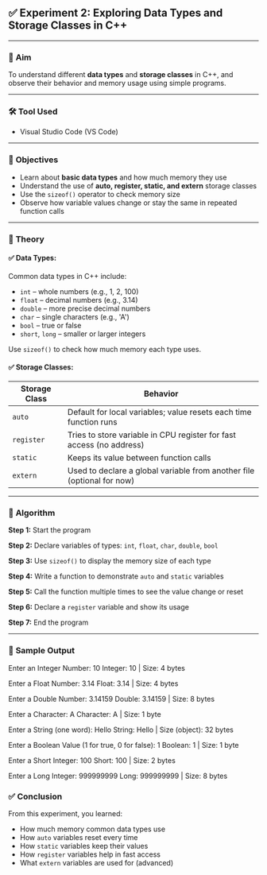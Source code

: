 ## ✅ **Experiment 2: Exploring Data Types and Storage Classes in C++**

---

### 🎯 **Aim**

To understand different **data types** and **storage classes** in C++, and observe their behavior and memory usage using simple programs.

---

### 🛠️ **Tool Used**

* Visual Studio Code (VS Code)

---

### 🎯 **Objectives**

* Learn about **basic data types** and how much memory they use
* Understand the use of **auto, register, static, and extern** storage classes
* Use the `sizeof()` operator to check memory size
* Observe how variable values change or stay the same in repeated function calls

---

### 📘 **Theory**

#### ✅ Data Types:

Common data types in C++ include:

* `int` – whole numbers (e.g., 1, 2, 100)
* `float` – decimal numbers (e.g., 3.14)
* `double` – more precise decimal numbers
* `char` – single characters (e.g., 'A')
* `bool` – true or false
* `short`, `long` – smaller or larger integers

Use `sizeof()` to check how much memory each type uses.

#### ✅ Storage Classes:

| Storage Class | Behavior                                                               |
| ------------- | ---------------------------------------------------------------------- |
| `auto`        | Default for local variables; value resets each time function runs      |
| `register`    | Tries to store variable in CPU register for fast access (no address)   |
| `static`      | Keeps its value between function calls                                 |
| `extern`      | Used to declare a global variable from another file (optional for now) |

---

### 🧾 **Algorithm**

**Step 1:** Start the program

**Step 2:** Declare variables of types: `int`, `float`, `char`, `double`, `bool`

**Step 3:** Use `sizeof()` to display the memory size of each type

**Step 4:** Write a function to demonstrate `auto` and `static` variables

**Step 5:** Call the function multiple times to see the value change or reset

**Step 6:** Declare a `register` variable and show its usage

**Step 7:** End the program

---

### 🔎 **Sample Output**


Enter an Integer Number: 10
Integer: 10 | Size: 4 bytes

Enter a Float Number: 3.14
Float: 3.14 | Size: 4 bytes

Enter a Double Number: 3.14159
Double: 3.14159 | Size: 8 bytes

Enter a Character: A
Character: A | Size: 1 byte

Enter a String (one word): Hello
String: Hello | Size (object): 32 bytes

Enter a Boolean Value (1 for true, 0 for false): 1
Boolean: 1 | Size: 1 byte

Enter a Short Integer: 100
Short: 100 | Size: 2 bytes

Enter a Long Integer: 999999999
Long: 999999999 | Size: 8 bytes




### ✅ **Conclusion**

From this experiment, you learned:

* How much memory common data types use
* How `auto` variables reset every time
* How `static` variables keep their values
* How `register` variables help in fast access
* What `extern` variables are used for (advanced)


